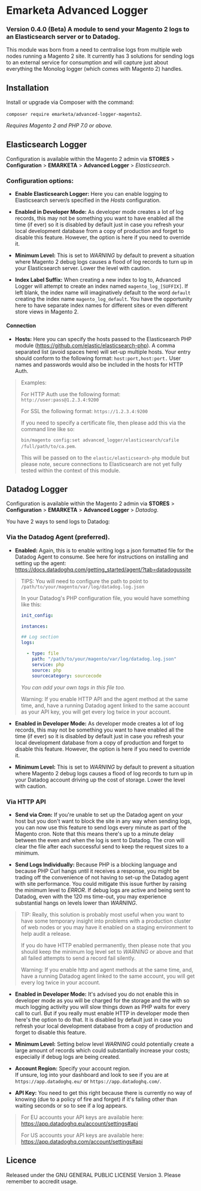 # Emarketa Advanced Logger

### Version 0.4.0 (Beta) A module to send your Magento 2 logs to an Elasticsearch server or to Datadog.

This module was born from a need to centralise logs from multiple web nodes running a Magento 2 site. It currently has 3 solutions for sending logs to an external service for consumption and will capture just about everything the Monolog logger (which comes with Magento 2) handles.

## Installation

Install or upgrade via Composer with the command: 

`composer require emarketa/advanced-logger-magento2`. 

_Requires Magento 2 and PHP 7.0 or above._

## Elasticsearch Logger

Configuration is available within the Magento 2 admin via __STORES__ > __Configuration__ > __EMARKETA__ > __Advanced Logger__ > _Elasticsearch_.

### Configuration options:

* __Enable Elasticsearch Logger:__ Here you can enable logging to Elasticsearch server/s specified in the _Hosts_ configuration.

* __Enabled in Developer Mode:__ As developer mode creates a lot of log records, this may not be something you want to have enabled all the time (if ever) so it is disabled by default just in case you refresh your local development database from a copy of production and forget to disable this feature. However, the option is here if you need to override it.

* __Minimum Level:__ This is set to _WARNING_ by default to prevent a situation where Magento 2 debug logs causes a flood of log records to turn up in your Elasticsearch server. Lower the level with caution.

* __Index Label Suffix:__ When creating a new index to log to, Advanced Logger will attempt to create an index named `magento_log_[SUFFIX]`. If left blank, the index name will imaginatively default to the word `default` creating the index name `magento_log_default`. You have the opportunity here to have separate index names for different sites or even different store views in Magento 2.

#### Connection 

* __Hosts:__ Here you can specify the hosts passed to the Elasticsearch PHP module (https://github.com/elastic/elasticsearch-php). A comma separated list (avoid spaces here) will set-up multiple hosts. Your entry should conform to the following format: `host:port,host:port.` User names and passwords would also be included in the hosts for HTTP Auth.

> Examples:
> 
> For HTTP Auth use the following format: `http://user:pass@1.2.3.4:9200`
>
> For SSL the following format: `https://1.2.3.4:9200`
> 
> If you need to specify a certificate file, then please add this via the command line like so: 
> 
> `bin/magento config:set advanced_logger/elasticsearch/cafile /full/path/to/ca.pem`. 
> 
> This will be passed on to the `elastic/elasticsearch-php` module but please note, secure connections to Elasticsearch are not yet fully tested within the context of this module.

## Datadog Logger

Configuration is available within the Magento 2 admin via __STORES__ > __Configuration__ > __EMARKETA__ > __Advanced Logger__ > _Datadog_.

You have 2 ways to send logs to Datadog:

### Via the Datadog Agent (preferred).

* __Enabled:__ Again, this is to enable writing logs a json formatted file for the Datadog Agent to consume. See here for instructions on installing and setting up the agent: https://docs.datadoghq.com/getting_started/agent/?tab=datadogussite

> TIPS: You will need to configure the path to point to `/path/to/your/magento/var/log/datadog.log.json`
> 
> In your Datadog's PHP configuration file, you would have something like this:
> 
> ```yaml
> init_config:
> 
> instances:
> 
> ## Log section
> logs:
> 
>   - type: file
>     path: "/path/to/your/magento/var/log/datadog.log.json"
>     service: php
>     source: php
>     sourcecategory: sourcecode
> ```
> 
> _You can add your own tags in this file too._
> 
> Warning: If you enable HTTP API and the agent method at the same time, and, have a running Datadog agent linked to the same account as your API key, you will get every log twice in your account.

* __Enabled in Developer Mode:__ As developer mode creates a lot of log records, this may not be something you want to have enabled all the time (if ever) so it is disabled by default just in case you refresh your local development database from a copy of production and forget to disable this feature. However, the option is here if you need to override it.

* __Minimum Level:__ This is set to _WARNING_ by default to prevent a situation where Magento 2 debug logs causes a flood of log records to turn up in your Datadog account driving up the cost of storage. Lower the level with caution.

### Via HTTP API

* __Send via Cron:__ If you're unable to set up the Datadog agent on your host but you don't want to block the site in any way when sending logs, you can now use this feature to send logs every minute as part of the Magento cron. Note that this means there's up to a minute delay between the even and when the log is sent to Datadog. The cron will clear the file after each successful send to keep the request sizes to a minimum.


* __Send Logs Individually:__ Because PHP is a blocking language and because PHP Curl hangs until it receives a response, you might be trading off the convenience of not having to set-up the Datadog agent with site performance. You could mitigate this issue further by raising the minimum level to _ERROR_. If debug logs are active and being sent to Datadog, even with the 120 ms time-out, you may experience substantial hangs on levels lower than _WARNING_. 

> TIP: Really, this solution is probably most useful when you want to have some temporary insight into problems with a production cluster of web nodes or you may have it enabled on a staging environment to help audit a release.
> 
> If you do have HTTP enabled permanently, then please note that you should keep the minimum log level set to _WARNING_ or above and that all failed attempts to send a record fail silently.
> 
> Warning: If you enable http and agent methods at the same time, and, have a running Datadog agent linked to the same account, you will get every log twice in your account.

* __Enabled in Developer Mode:__ It's advised you do not enable this in developer mode as you will be charged for the storage and the with so much logging activity you will slow things down as PHP waits for every call to curl. But if you really must enable HTTP in developer mode then here's the option to do that. It is disabled by default just in case you refresh your local development database from a copy of production and forget to disable this feature.

* __Minimum Level:__ Setting below level _WARNING_ could potentially create a large amount of records which could substantially increase your costs; especially if debug logs are being created.

* __Account Region:__ Specify your account region. 	
If unsure, log into your dashboard and look to see if you are at `https://app.datadoghq.eu/` or `https://app.datadoghq.com/`.

* __API Key:__ You need to get this right because there is currently no way of knowing (due to a policy of fire and forget) if it's failing other than waiting seconds or so to see if a log appears.

> For EU accounts your API keys are available here: https://app.datadoghq.eu/account/settings#api
> 
> For US accounts your API keys are available here: https://app.datadoghq.com/account/settings#api

## Licence

Released under the GNU GENERAL PUBLIC LICENSE Version 3. Please remember to accredit usage.
